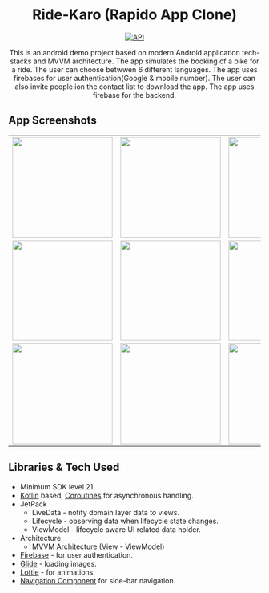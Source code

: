 <h1 align="center">Ride-Karo (Rapido App Clone)</h1>
<p align="center">
  <a href="https://android-arsenal.com/api?level=29"><img alt="API" src="https://img.shields.io/badge/API-21%2B-brightgreen.svg?style=flat"/></a>
</p>
<p align="center">  
This is an android demo project based on modern Android application tech-stacks and MVVM architecture. The app simulates the booking of a bike for a ride. The user can choose betwwen 6 different languages. The app uses firebases for user authentication(Google & mobile number). The user can also invite people ion the contact list to download the app. The app uses firebase for the backend.
</p>

## App Screenshots

<table>
  <tr>
    <td><img src="https://user-images.githubusercontent.com/44438444/125679707-f8aead55-d284-4c3e-ba02-c152e1785ba1.png" width="200"/></td>
    <td><img src="https://user-images.githubusercontent.com/44438444/125679709-39db3bf8-d81e-43a0-9c50-80975a8ce7cf.png" width="200"/></td>
    <td><img src="https://user-images.githubusercontent.com/44438444/125679710-5e39e880-f668-43d6-9e07-cef59a52993b.png" width="200"/></td>
    <td><img src="https://user-images.githubusercontent.com/44438444/125679713-3caa5ff3-25cd-4c83-bca4-3be6ef56a950.png" width="200"/></td>
  </tr>
  
  <tr>
    <td><img src="https://user-images.githubusercontent.com/44438444/125679692-47337230-ebf2-435f-8530-69a6aedb28b3.png" width="200"/></td>
    <td><img src="https://user-images.githubusercontent.com/44438444/125679694-1a21a276-5ea3-4d9a-bda4-6deb19e739cd.png" width="200"/></td>
    <td><img src="https://user-images.githubusercontent.com/44438444/125679695-ab209073-464d-4131-88bb-1a308c2d6fd0.png" width="200"/></td>
    <td><img src="https://user-images.githubusercontent.com/44438444/125679698-ef25612d-e332-4a02-a783-534c841ae9dc.png" width="200"/></td>
  </tr>
  
  <tr>
    <td><img src="https://user-images.githubusercontent.com/44438444/125679700-5353e250-5607-4ce9-97ca-11d5757d4f3e.png" width="200"/></td>
    <td><img src="https://user-images.githubusercontent.com/44438444/125679701-e162281b-7bd5-4058-b05d-4a1e3aaf457f.png" width="200"/></td>
    <td><img src="https://user-images.githubusercontent.com/44438444/125679703-b4165fc7-865d-405c-8569-fee005466e44.png" width="200"/></td>
    <td><img src="https://user-images.githubusercontent.com/44438444/125679705-99db36da-f251-4728-b36f-2a8c3d4212a4.png" width="200"/></td>
  </tr>
  
   
  
 </table>























## Libraries & Tech Used
- Minimum SDK level 21
- [Kotlin](https://kotlinlang.org/) based, [Coroutines](https://github.com/Kotlin/kotlinx.coroutines) for asynchronous handling.
- JetPack
  - LiveData - notify domain layer data to views.
  - Lifecycle - observing data when lifecycle state changes.
  - ViewModel - lifecycle aware UI related data holder.
- Architecture
  - MVVM Architecture (View - ViewModel) 
- [Firebase](https://firebase.google.com/) - for user authentication. 
- [Glide](https://github.com/bumptech/glide) - loading images.
- [Lottie](https://github.com/airbnb/lottie-android) - for animations.
- [Navigation Component](https://developer.android.com/jetpack/androidx/releases/navigation) for side-bar navigation.








